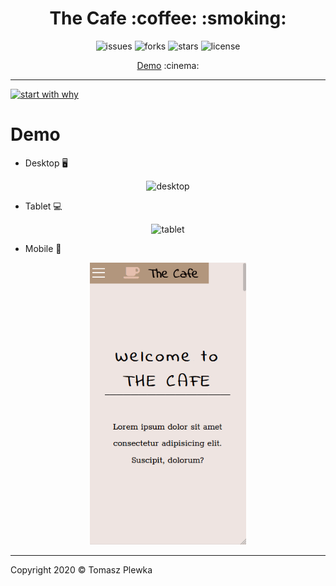 <div>
    <h1 align="center">The Cafe :coffee: :smoking: </h1>
    <p align="center">
      <img src="https://img.shields.io/github/issues/tomaszplewka/04_cafe" alt="issues">
      <img src="https://img.shields.io/github/forks/tomaszplewka/04_cafe" alt="forks">
      <img src="https://img.shields.io/github/stars/tomaszplewka/04_cafe" alt="stars">
      <img src="https://img.shields.io/github/license/tomaszplewka/04_cafe" alt="license">
    </p>
</div>
<p align="center">
    <a href="#demo">Demo</a> :cinema:
</p>

---

[![start with why](https://img.shields.io/badge/start%20with-why%3F-brightgreen.svg?style=flat)](http://www.ted.com/talks/simon_sinek_how_great_leaders_inspire_action)

# Demo

+ Desktop :desktop_computer:

<p align="center">
    <img src="https://github.com/tomaszplewka/04_cafe/blob/master/gifs/the_cafe_grid_desktop-min.gif" width="700" alt="desktop">
</p>

+ Tablet :computer:

<p align="center">
    <img src="https://github.com/tomaszplewka/04_cafe/blob/master/gifs/the_cafe_grid_tablet-min.gif" width="350" alt="tablet">
</p>

+ Mobile :iphone:

<p align="center">
    <img src="https://github.com/tomaszplewka/04_cafe/blob/master/gifs/the_cafe_grid_mobile-min.gif" width="250" alt="mobile">
</p>

---

Copyright 2020 © Tomasz Plewka

